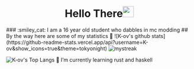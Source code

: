 <h1 align="center">Hello There<img src="https://github.com/souvikguria98/souvikguria98/blob/master/Hi.gif" width="30"> </h1>
### :smiley_cat: I am a 16 year old student who dabbles in mc modding
## By the way here are some of my statistics 🚀
![K-ov's github stats](https://github-readme-stats.vercel.app/api?username=K-ov&show_icons=true&theme=tokyonight)

<img src="https://github-readme-streak-stats.herokuapp.com/?user=K-ov&theme=tokyonight" alt="mystreak"/>

![K-ov's Top Langs](https://github-readme-stats.vercel.app/api/top-langs/?username=K-ov=tokyonight&layout=compact)
🌱 I’m currently learning rust and haskell
 
